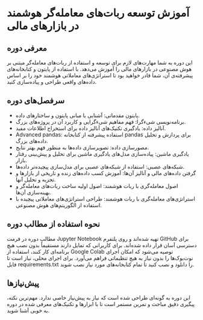 # آموزش توسعه ربات‌های معامله‌گر هوشمند در بازارهای مالی

## معرفی دوره

این دوره به شما مهارت‌های لازم برای توسعه و استفاده از ربات‌های معامله‌گر مبتنی بر هوش مصنوعی در بازارهای مالی را آموزش می‌دهد. با استفاده از پایتون و کتابخانه‌های پیشرفته‌ی آن، شما قادر خواهید بود تا استراتژی‌های معاملاتی هوشمند خود را بر اساس داده‌های واقعی طراحی و پیاده‌سازی کنید.

## سرفصل‌های دوره

*   پایتون مقدماتی: آشنایی با مبانی پایتون و ساختارهای داده.
*   برنامه‌نویسی شیءگرا: فهم مفاهیم شیءگرایی و کاربرد آن در پروژه‌های بزرگ.
*   آنالیز داده: یادگیری تکنیک‌های آنالیز داده برای استخراج اطلاعات مفید.
*   Advanced pandas: استفاده پیشرفته از کتابخانه pandas برای پردازش و تحلیل داده‌های بزرگ.
*   مصورسازی داده: تصویرسازی داده‌ها به منظور فهم بهتر نتایج.
*   یادگیری ماشین: پیاده‌سازی مدل‌های یادگیری ماشین برای تحلیل و پیش‌بینی رفتار بازار.
*   شبکه‌های عصبی: استفاده از شبکه‌های عصبی برای مدل‌سازی پیچیده‌تر داده‌ها.
*   گرفتن داده‌های مالی و آنالیز آن‌ها: آموزش کسب داده‌های زنده و تاریخی از بازارها و تجزیه و تحلیل آنها.
*   اصول معامله‌گری با ربات هوشمند: اصول اولیه ساخت ربات‌های معامله‌گر و بهینه‌سازی آن‌ها.
*   استراتژی‌های معامله‌گری با ربات هوشمند: طراحی استراتژی‌های معاملاتی پیچیده با استفاده از الگوریتم‌های هوش مصنوعی.

## نحوه استفاده از مطالب دوره

مطالب دوره در فرمت Jupyter Notebook تهیه شده‌اند و روی پلتفرم GitHub برای دسترسی آسان قرار داده شده‌اند. برای کاربرانی که تمایل دارند مستقیماً بدون نصب هیچ برنامه‌ای کار کنند، استفاده از Google Colab توصیه می‌شود که امکان اجرای نوت‌بوک‌ها را بدون نیاز به هیچ تنظیماتی فراهم می‌آورد. برای اجرای محلی، نیاز است تا فایل requirements.txt را دانلود و نصب کنید تا تمام کتابخانه‌های مورد نیاز نصب شوند.

## پیش‌نیازها

این دوره به گونه‌ای طراحی شده است که نیاز به پیش‌نیاز خاصی ندارد. مهم‌ترین نکته، پیگیری دقیق مباحث و تمرین مستمر است تا با ابزارها و تکنیک‌های معرفی شده در دوره به خوبی آشنا شوید.